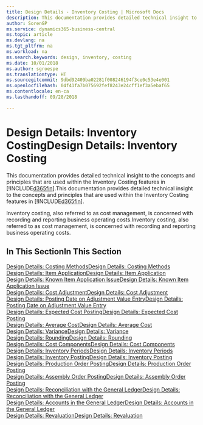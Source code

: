 ```yaml
---
title: Design Details - Inventory Costing | Microsoft Docs
description: This documentation provides detailed technical insight to the concepts and principles that are used within the Inventory Costing features in Business Central.
author: SorenGP
ms.service: dynamics365-business-central
ms.topic: article
ms.devlang: na
ms.tgt_pltfrm: na
ms.workload: na
ms.search.keywords: design, inventory, costing
ms.date: 10/01/2018
ms.author: sgroespe
ms.translationtype: HT
ms.sourcegitcommit: 9dbd92409ba02281f008246194f3ce0c53e4e001
ms.openlocfilehash: 04f41fa7b075692fef8243e24cff1ef3a5ebaf65
ms.contentlocale: en-ca
ms.lasthandoff: 09/28/2018

---
```

# <a name="design-details-inventory-costing"></a><span data-ttu-id="9d3ed-103">Design Details: Inventory Costing</span><span class="sxs-lookup"><span data-stu-id="9d3ed-103">Design Details: Inventory Costing</span></span>
<span data-ttu-id="9d3ed-104">This documentation provides detailed technical insight to the concepts and principles that are used within the Inventory Costing features in [!INCLUDE[d365fin](includes/d365fin_md.md)].</span><span class="sxs-lookup"><span data-stu-id="9d3ed-104">This documentation provides detailed technical insight to the concepts and principles that are used within the Inventory Costing features in [!INCLUDE[d365fin](includes/d365fin_md.md)].</span></span>  

<span data-ttu-id="9d3ed-105">Inventory costing, also referred to as cost management, is concerned with recording and reporting business operating costs.</span><span class="sxs-lookup"><span data-stu-id="9d3ed-105">Inventory costing, also referred to as cost management, is concerned with recording and reporting business operating costs.</span></span>  

## <a name="in-this-section"></a><span data-ttu-id="9d3ed-106">In This Section</span><span class="sxs-lookup"><span data-stu-id="9d3ed-106">In This Section</span></span>  
[<span data-ttu-id="9d3ed-107">Design Details: Costing Methods</span><span class="sxs-lookup"><span data-stu-id="9d3ed-107">Design Details: Costing Methods</span></span>](design-details-costing-methods.md)  
[<span data-ttu-id="9d3ed-108">Design Details: Item Application</span><span class="sxs-lookup"><span data-stu-id="9d3ed-108">Design Details: Item Application</span></span>](design-details-item-application.md)  
[<span data-ttu-id="9d3ed-109">Design Details: Known Item Application Issue</span><span class="sxs-lookup"><span data-stu-id="9d3ed-109">Design Details: Known Item Application Issue</span></span>](design-details-inventory-zero-level-open-item-ledger-entries.md)  
[<span data-ttu-id="9d3ed-110">Design Details: Cost Adjustment</span><span class="sxs-lookup"><span data-stu-id="9d3ed-110">Design Details: Cost Adjustment</span></span>](design-details-cost-adjustment.md)  
[<span data-ttu-id="9d3ed-111">Design Details: Posting Date on Adjustment Value Entry</span><span class="sxs-lookup"><span data-stu-id="9d3ed-111">Design Details: Posting Date on Adjustment Value Entry</span></span>](design-details-inventory-adjustment-value-entry-posting-date.md)  
[<span data-ttu-id="9d3ed-112">Design Details: Expected Cost Posting</span><span class="sxs-lookup"><span data-stu-id="9d3ed-112">Design Details: Expected Cost Posting</span></span>](design-details-expected-cost-posting.md)  
[<span data-ttu-id="9d3ed-113">Design Details: Average Cost</span><span class="sxs-lookup"><span data-stu-id="9d3ed-113">Design Details: Average Cost</span></span>](design-details-average-cost.md)  
[<span data-ttu-id="9d3ed-114">Design Details: Variance</span><span class="sxs-lookup"><span data-stu-id="9d3ed-114">Design Details: Variance</span></span>](design-details-variance.md)  
[<span data-ttu-id="9d3ed-115">Design Details: Rounding</span><span class="sxs-lookup"><span data-stu-id="9d3ed-115">Design Details: Rounding</span></span>](design-details-rounding.md)  
[<span data-ttu-id="9d3ed-116">Design Details: Cost Components</span><span class="sxs-lookup"><span data-stu-id="9d3ed-116">Design Details: Cost Components</span></span>](design-details-cost-components.md)  
[<span data-ttu-id="9d3ed-117">Design Details: Inventory Periods</span><span class="sxs-lookup"><span data-stu-id="9d3ed-117">Design Details: Inventory Periods</span></span>](design-details-inventory-periods.md)  
[<span data-ttu-id="9d3ed-118">Design Details: Inventory Posting</span><span class="sxs-lookup"><span data-stu-id="9d3ed-118">Design Details: Inventory Posting</span></span>](design-details-inventory-posting.md)  
[<span data-ttu-id="9d3ed-119">Design Details: Production Order Posting</span><span class="sxs-lookup"><span data-stu-id="9d3ed-119">Design Details: Production Order Posting</span></span>](design-details-production-order-posting.md)  
[<span data-ttu-id="9d3ed-120">Design Details: Assembly Order Posting</span><span class="sxs-lookup"><span data-stu-id="9d3ed-120">Design Details: Assembly Order Posting</span></span>](design-details-assembly-order-posting.md)  
[<span data-ttu-id="9d3ed-121">Design Details: Reconciliation with the General Ledger</span><span class="sxs-lookup"><span data-stu-id="9d3ed-121">Design Details: Reconciliation with the General Ledger</span></span>](design-details-reconciliation-with-the-general-ledger.md)  
[<span data-ttu-id="9d3ed-122">Design Details: Accounts in the General Ledger</span><span class="sxs-lookup"><span data-stu-id="9d3ed-122">Design Details: Accounts in the General Ledger</span></span>](design-details-accounts-in-the-general-ledger.md)  
[<span data-ttu-id="9d3ed-123">Design Details: Revaluation</span><span class="sxs-lookup"><span data-stu-id="9d3ed-123">Design Details: Revaluation</span></span>](design-details-revaluation.md)

